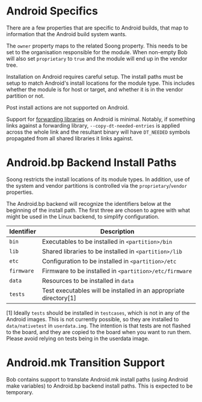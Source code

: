 # Android Specifics

There are a few properties that are specific to Android builds,
that map to information that the Android build system wants.

The `owner` property maps to the related Soong property. This needs to
be set to the organisation responsible for the module. When non-empty
Bob will also set `proprietary` to `true` and the module will end up in
the vendor tree.

Installation on Android requires careful setup. The install paths must
be setup to match Android's install locations for the module
type. This includes whether the module is for host or target, and
whether it is in the vendor partition or not.

Post install actions are not supported on Android.

Support for [forwarding libraries](forwarding.md) on Android is
minimal. Notably, if something links against a forwarding library,
`--copy-dt-needed-entries` is applied across the whole link and
the resultant binary will have `DT_NEEDED` symbols propagated from all
shared libraries it links against.

# Android.bp Backend Install Paths

Soong restricts the install locations of its module types. In addition,
use of the system and vendor partitions is controlled via the
`proprietary`/`vendor` properties.

The Android.bp backend will recognize the identifiers below at the
beginning of the install path. The first three are chosen to agree
with what might be used in the Linux backend, to simplify configuration.

| Identifier | Description                                                       |
| ---------- | ----------------------------------------------------------------- |
| `bin`      | Executables to be installed in `<partition>/bin`                  |
| `lib`      | Shared libraries to be installed in `<partition>/lib`             |
| `etc`      | Configuration to be installed in `<partition>/etc`                |
| `firmware` | Firmware to be installed in `<partition>/etc/firmware`            |
| `data`     | Resources to be installed in `data`                               |
| `tests`    | Test executables will be installed in an appropriate directory[1] |

[1] Ideally `tests` should be installed in `testcases`, which is not
in any of the Android images. This is not currently possible, so they
are installed to `data/nativetest` in `userdata.img`. The intention is
that tests are not flashed to the board, and they are copied to the
board when you want to run them. Please avoid relying on tests being
in the userdata image.

# Android.mk Transition Support

Bob contains support to translate Android.mk install paths (using
Android make variables) to Android.bp backend install paths. This is
expected to be temporary.
